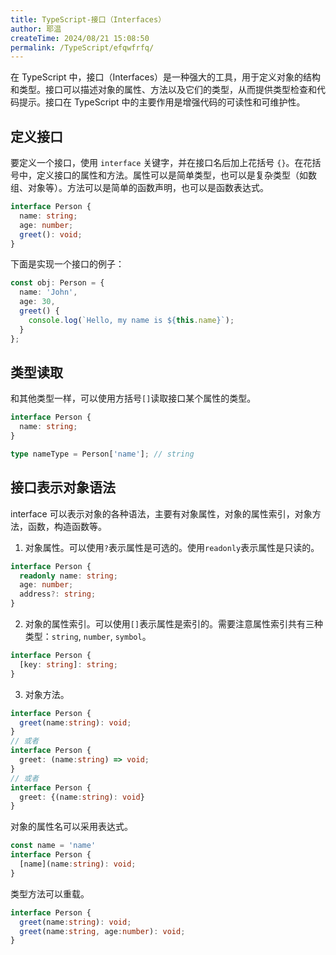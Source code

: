 ```yaml
---
title: TypeScript-接口（Interfaces）
author: 耶温
createTime: 2024/08/21 15:08:50
permalink: /TypeScript/efqwfrfq/
---
```

在 TypeScript 中，接口（Interfaces）是一种强大的工具，用于定义对象的结构和类型。接口可以描述对象的属性、方法以及它们的类型，从而提供类型检查和代码提示。接口在 TypeScript 中的主要作用是增强代码的可读性和可维护性。


## 定义接口

要定义一个接口，使用 `interface` 关键字，并在接口名后加上花括号 `{}`。在花括号中，定义接口的属性和方法。属性可以是简单类型，也可以是复杂类型（如数组、对象等）。方法可以是简单的函数声明，也可以是函数表达式。

```typescript
interface Person {
  name: string;
  age: number;
  greet(): void;
}
```

下面是实现一个接口的例子：

```typescript
const obj: Person = {
  name: 'John',
  age: 30,
  greet() {
    console.log(`Hello, my name is ${this.name}`);
  }
};
```

## 类型读取

和其他类型一样，可以使用方括号`[]`读取接口某个属性的类型。

```typescript
interface Person {
  name: string;
}

type nameType = Person['name']; // string
```

## 接口表示对象语法
interface 可以表示对象的各种语法，主要有对象属性，对象的属性索引，对象方法，函数，构造函数等。


1. 对象属性。可以使用`?`表示属性是可选的。使用`readonly`表示属性是只读的。

```typescript
interface Person {
  readonly name: string;
  age: number;
  address?: string;
}
```

2. 对象的属性索引。可以使用`[]`表示属性是索引的。需要注意属性索引共有三种类型：`string`, `number`, `symbol`。

```typescript
interface Person {
  [key: string]: string;
}
```

3. 对象方法。

```typescript
interface Person {
  greet(name:string): void;
}
// 或者
interface Person {
  greet: (name:string) => void;
}
// 或者
interface Person {
  greet: {(name:string): void}
}
```
对象的属性名可以采用表达式。

```typescript
const name = 'name'
interface Person {
  [name](name:string): void;
}
```
类型方法可以重载。

```typescript
interface Person {
  greet(name:string): void;
  greet(name:string, age:number): void;
}
```


